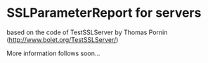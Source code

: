 # SSLParameterReport for servers
based on the code of TestSSLServer by Thomas Pornin (http://www.bolet.org/TestSSLServer/)

More information follows soon...
